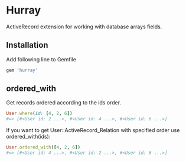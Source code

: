 # Hurray
ActiveRecord extension for working with database arrays fields.

Installation
--
Add following line to Gemfile

``` ruby
gem 'hurray'
```

ordered_with
--
Get records ordered according to the ids order.<br />

``` ruby
User.where(id: [4, 2, 6])
#=> [#<User id: 2 ...>, #<User id: 4 ...>, #<User id: 6 ...>]
```

If you want to get User::ActiveRecord_Relation with specified order use ordered_with(ids):

``` ruby
User.ordered_with([4, 2, 6])
#=> [#<User id: 4 ...>, #<User id: 2 ...>, #<User id: 6 ...>]
```

